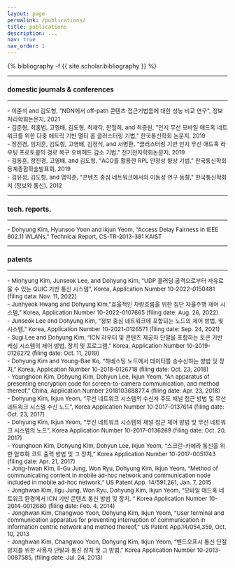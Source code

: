 ```yaml
---
layout: page
permalink: /publications/
title: publications
description: ...
nav: true
nav_order: 1
---
```

<!-- _pages/publications.md -->
<div class="publications">

{% bibliography -f {{ site.scholar.bibliography }} %}

</div>

<font size = 2> 

<hr>
<h3> domestic journals & conferences </h3>
<hr>
- 이준석 and 김도형, "NDN에서 off-path 콘텐츠 접근기법들에 대한 성능 비교 연구", 정보처리학회논문지, 2021 <br>
- 김준형, 최홍범, 고영배, 김도형, 최재각, 한철희, and 최증원, "인지 무선 모바일 애드혹 네트워크를 위한 다중 메트릭 기반 멀티 홉 클러스터링 기법," 한국통신학회 논문지, 2019 <br>
- 장진경, 임지훈, 김도형, 고영배, 김정식,  and 서명환, "클러스터링 기반 인지 무선 애드혹 라우팅 프로토콜의 경로 복구 오버헤드 감소 기법," 전기전자학회논문지, 2019 <br>
- 김동훈, 장진경, 고영배, and 김도형, "ACO를 활용한 RPL 안정성 향상 기법," 한국통신학회 동계종합학술발표회, 2019 <br>
- 김유성, 김도형, and 염익준, "콘텐츠 중심 네트워크에서의 이동성 연구 동향," 한국통신학회지 (정보와 통신), 2012 <br>

<hr>
<h3> tech. reports. </h3>
<hr>
- Dohyung Kim, Hyunsoo Yoon and Ikjun Yeom, “Access Delay Fairness in IEEE 802.11 WLANs,” Technical Report, CS-TR-2013-381 KAIST <br>


<hr>
<h3> patents </h3>
<hr>
- Minhyung Kim, Junseok Lee, and Dohyung Kim, “UDP 플러딩 공격으로부터 자유로울 수 있는 QUIC 기반 통신 시스템”, Korea, Application Number 10-2022-0150481 (filing data: Nov. 11, 2022) <br>
- Junhyeok Hwang and Dohyung Kim,”효율적인 차량흐름을 위한 집단 자율주행 제어 시스템,” Korea, Application Number 10-2022-0107665 (filing date: Aug. 26, 2022) <br>
- Junseok Lee and Dohyung Kim, “정보 중심 네트워크에 포함되는 노드의 제어 방법, 및 시스템,” Korea, Application Number 10-2021-0126571 (filing date: Sep. 24, 2021) <br>
- Sugi Lee and Dohyung Kim, “ICN 라우터 및 콘텐츠 제공자 단말을 포함하는 토큰 기반 캐싱 시스템의 제어 방법, 장치 및 프로그램,” Korea, Application Number 10-2019-0126272 (filing date: Oct. 11, 2019) <br>
- Dohyung Kim and Young-Bae Ko, “하베스팅 노드에서 데이터를 송수신하는 방법 및 장치,” Korea, Application Number 10-2018-0126718 (filing date: Oct. 23, 2018) <br>
- Younghoon Kim, Dohyung Kim, Dohyun Lee, Ikjun Yeom, “An apparatus of presenting encryption code for screen-to-camera communication, and method thereof,” China, Application Number 201810368877.4 (filing date: Apr. 23, 2018) <br>
- Dohyung Kim, Ikjun Yeom, “무선 네트워크 시스템의 수신자 주도 채널 접근 방법 및 무선 네트워크 시스템 수신 노드”, Korea Application Number 10-2017-0137614 (filing date: Oct. 23, 2017) <br>
- Dohyung Kim, Ikjun Yeom, “무선 네트워크 시스템의 채널 접근 제어 방법 및 무선 네트워크 시스템의 노드”, Korea Application Number 10-2017-0136269 (filing date: Oct. 20, 2017) <br>
- Younghoon Kim, Dohyung Kim, Dohyun Lee, Ikjun Yeom, “스크린-카메라 통신을 위한 암호화 코드 출력 방법 및 그 장치,” Korea Application Number 10-2017-0051743 (filing date: Apr. 21, 2017) <br>
- Jong-hwan Kim, Il-Gu Jung, Won Ryu, Dohyung Kim, Ikjun Yeom, “Method of communicating content in mobile ad-hoc network and communication node included in mobile ad-hoc network,” US Patent App. 14/591,261, Jan. 7, 2015 <br>
- Jonghwan Kim, Ilgu Jung, Won Ryu, Dohyung Kim, Ikjun Yeom, “모바일 애드혹 네트워크 환경에서 ICN 기반 콘텐츠 통신 방법 및 장치, “ Korea Application Number 10-2014-0012660 (filing date: Feb. 4, 2014) <br>
- Jonghwan Kim, Changwoo Yoon, Dohyung Kim, Ikjun Yeom, “User terminal and communication apparatus for preventing interruption of communication in Information centric network and method thereof,” US Patent App.14/054,359, Oct. 10, 2013 <br>
- Jonghwan Kim, Changwoo Yoon, Dohyung Kim, Ikjun Yeom, “핸드오프시 통신 단절 방지를 위한 사용자 단말과 통신 장치 및 그 방법,” Korea Application Number 10-2013-0087585, (filing date: Jul. 24, 2013) <br>

</font>
